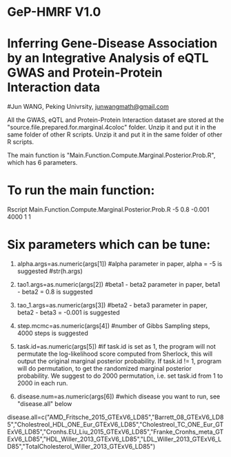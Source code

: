 # GeP-HMRF V1.0

# Inferring Gene-Disease Association by an Integrative Analysis of eQTL GWAS and Protein-Protein Interaction data
#Jun WANG, Peking Univrsity, junwangmath@gmail.com

All the GWAS, eQTL and Protein-Protein Interaction dataset are stored at the "source.file.prepared.for.marginal.4coloc" folder. Unzip it and put it in the same folder of other R scripts. Unzip it and put it in the same folder of other R scripts.

The main function is "Main.Function.Compute.Marginal.Posterior.Prob.R", which has 6 parameters.

# To run the main function:
   Rscript Main.Function.Compute.Marginal.Posterior.Prob.R -5 0.8 -0.001 4000 1 1
   
# Six parameters which can be tune: 

1) alpha.args=as.numeric(args[1]) 
#alpha parameter in paper, alpha = -5 is suggested #str(h.args) 

2) tao1.args=as.numeric(args[2]) 
#beta1 - beta2 parameter in paper, beta1 - beta2 = 0.8 is suggested 

3) tao_1.args=as.numeric(args[3])
#beta2 - beta3 parameter in paper, beta2 - beta3 = -0.001 is suggested 

4) step.mcmc=as.numeric(args[4])
#number of Gibbs Sampling steps, 4000 steps is suggested 

5) task.id=as.numeric(args[5]) 
#if task.id is set as 1, the program will not permutate the log-likelihood score computed from Sherlock, this will output the original marginal posterior probability. If task.id != 1, program will do permutation, to get the randomized marginal posterior probability. We suggest to do 2000 permutation, i.e. set task.id from 1 to 2000 in each run.

6) disease.num=as.numeric(args[6]) 
#which disease you want to run, see "disease.all" below

disease.all=c("AMD_Fritsche_2015_GTExV6_LD85","Barrett_08_GTExV6_LD85","Cholestreol_HDL_ONE_Eur_GTExV6_LD85","Cholestreol_TC_ONE_Eur_GTExV6_LD85","Cronhs.EU_Liu_2015_GTExV6_LD85","Franke_Cronhs_meta_GTExV6_LD85","HDL_Willer_2013_GTExV6_LD85","LDL_Willer_2013_GTExV6_LD85","TotalCholesterol_Willer_2013_GTExV6_LD85") 

